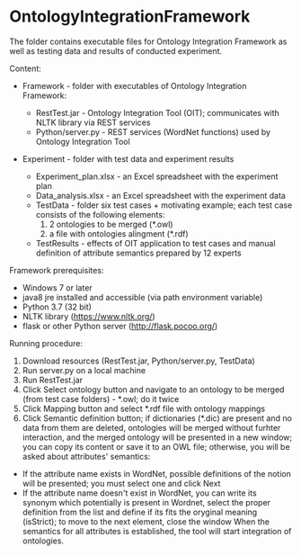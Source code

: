 # OntologyIntegrationFramework

The folder contains executable files for Ontology Integration Framework as well as testing data and results of conducted experiment.

Content:
- Framework - folder with executables of Ontology Integration Framework:
   - RestTest.jar - Ontology Integration Tool (OIT); communicates with NLTK library via REST services
   - Python/server.py - REST services (WordNet functions) used by Ontology Integration Tool

- Experiment - folder with test data and experiment results
   - Experiment_plan.xlsx - an Excel spreadsheet with the experiment plan
   - Data_analysis.xlsx - an Excel spreadsheet with the experiment data
   - TestData - folder six test cases + motivating example; each test case consists of the following elements:
      1) 2 ontologies to be merged (*.owl)
      2) a file with ontologies alingment (*.rdf)
   - TestResults - effects of OIT application to test cases and manual definition of attribute semantics prepared by 12 experts

Framework prerequisites:
- Windows 7 or later
- java8 jre installed and accessible (via path environment variable)
- Python 3.7 (32 bit)
- NLTK library (https://www.nltk.org/)
- flask or other Python server (http://flask.pocoo.org/)

Running procedure:
1. Download resources (RestTest.jar, Python/server.py, TestData)
2. Run server.py on a local machine
3. Run RestTest.jar 
4. Click Select ontology button and navigate to an ontology to be merged (from test case folders) - *.owl; do it twice 
5. Click Mapping button and select *.rdf file with ontology mappings
6. Click Semantic definition button; if dictionaries (*.dic) are present and no data from them are deleted, ontologies will be merged without furhter interaction, and the merged ontology will be presented in a new window; you can copy its content or save it to an OWL file; otherwise, you will be asked about attributes' semantics:
- If the attribute name exists in WordNet, possible definitions of the notion will be presented; you must select one and click Next
- If the attribute name doesn't exist in WordNet, you can write its synonym which potentially is present in Wordnet, select the proper definition from the list and define if its fits the oryginal meaning (isStrict); to move to the next element, close the window
When the semantics for all attributes is established, the tool will start integration of ontologies.
